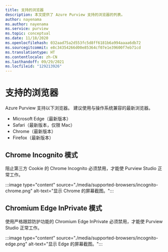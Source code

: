 ```yaml
---
title: 支持的浏览器
description: 本文提供了 Azure Purview 支持的浏览器的列表。
author: nayenama
ms.author: nayenama
ms.service: purview
ms.topic: conceptual
ms.date: 11/18/2020
ms.openlocfilehash: 032aad75a2d553fc5d8ff6181b6a994aaaa6db72
ms.sourcegitcommit: e8c34354266d00e85364cf07e1e39600f7eb71cd
ms.translationtype: HT
ms.contentlocale: zh-CN
ms.lasthandoff: 09/29/2021
ms.locfileid: "129213926"
---
```

# <a name="supported-browsers"></a>支持的浏览器 

Azure Purview 支持以下浏览器。 建议使用与操作系统兼容的最新浏览器。 

* Microsoft Edge（最新版本）
* Safari（最新版本，仅限 Mac）
* Chrome（最新版本）
* Firefox（最新版本）

## <a name="chrome-incognito-mode"></a>Chrome Incognito 模式

 阻止第三方 Cookie 的 Chrome Incognito 必须禁用，才能使 Purview Studio 正常工作。

:::image type="content" source="./media/supported-browsers/incognito-chrome.png" alt-text="显示 Chrome 的屏幕截图。":::

## <a name="chromium-edge-inprivate-mode"></a>Chromium Edge InPrivate 模式

使用严格跟踪防护功能的 Chromium Edge InPrivate 必须禁用，才能使 Purview Studio 正常工作。

:::image type="content" source="./media/supported-browsers/incognito-edge.png" alt-text="显示 Edge 的屏幕截图。":::